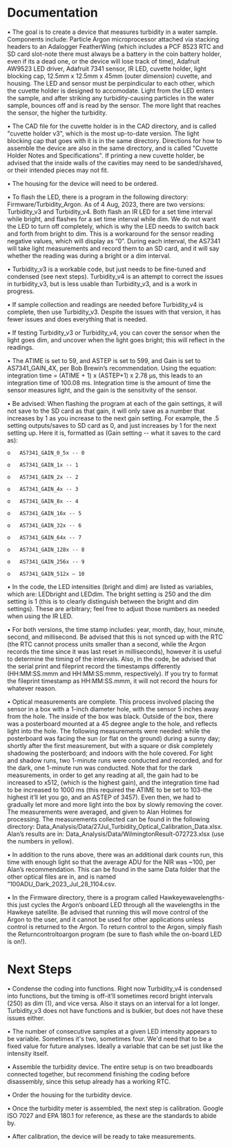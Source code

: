# Documentation

•	The goal is to create a device that measures turbidity in a water sample.  Components include: Particle Argon microprocessor attached via stacking headers to an Adalogger FeatherWing (which includes a PCF 8523 RTC and SD card slot-note there must always be a battery in the coin battery holder, even if its a dead one, or the device will lose track of time), Adafruit AW9523 LED driver, Adafruit 7341 sensor, IR LED, cuvette holder, light blocking cap, 12.5mm x 12.5mm x 45mm (outer dimension) cuvette, and housing.  The LED and sensor must be perpindicular to each other, which the cuvette holder is designed to accomodate. Light from the LED enters the sample, and after striking any turbidity-causing particles in the water sample, bounces off and is read by the sensor.  The more light that reaches the sensor, the higher the turbidity.

•	The CAD file for the cuvette holder is in the CAD directory, and is called "cuvette holder v3", which is the most up-to-date version.  The light blocking cap that goes with it is in the same directory.  Directions for how to assemble the device are also in the same directory, and is called "Cuvette Holder Notes and Specifications".  If printing a new cuvette holder, be advised that the inside walls of the cavities may need to be sanded/shaved, or their intended pieces may not fit.

• The housing for the device will need to be ordered.

•	 To flash the LED, there is a program in the following directory: Firmware/Turbidity_Argon.  As of 4 Aug, 2023, there are two versions: Turbidity_v3 and Turbidity_v4.  Both flash an IR LED for a set time interval while bright, and flashes for a set time interval while dim.  We do not want the LED to turn off completely, which is why the LED needs to switch back and forth from bright to dim.  This is a workaround for the sensor reading negative values, which will display as “0”.  During each interval, the AS7341 will take light measurements and record them to an SD card, and it will say whether the reading was during a bright or a dim interval.

•	Turbidity_v3 is a workable code, but just needs to be fine-tuned and condensed (see next steps).  Turbidity_v4 is an attempt to correct the issues in turbidity_v3, but is less usable than Turbidity_v3, and is a work in progress.

•	If sample collection and readings are needed before Turbidity_v4 is complete, then use Turbidity_v3.  Despite the issues with that version, it has fewer issues and does everything that is needed.

•	If testing Turbidity_v3 or Turbidity_v4, you can cover the sensor when the light goes dim, and uncover when the light goes bright; this will reflect in the readings.

•	The ATIME is set to 59, and ASTEP is set to 599, and Gain is set to AS7341_GAIN_4X, per Bob Brewin’s recommendation.  Using the equation: integration time = (ATIME + 1) x (ASTEP+1) x 2.78 µs, this leads to an integration time of 100.08 ms.  Integration time is the amount of time the sensor measures light, and the gain is the sensitivity of the sensor.  

•	Be advised: When flashing the program at each of the gain settings, it will not save to the SD card as that gain, it will only save as a number that increases by 1 as you increase to the next gain setting.  For example, the .5 setting outputs/saves to SD card as 0, and just increases by 1 for the next setting up.  Here it is, formatted as (Gain setting -- what it saves to the card as):

    o	AS7341_GAIN_0_5x -- 0
  
    o	AS7341_GAIN_1x -- 1
    
    o	AS7341_GAIN_2x -- 2
    
    o	AS7341_GAIN_4x -- 3
    
    o	AS7341_GAIN_8x -- 4
    
    o	AS7341_GAIN_16x -- 5
    
    o	AS7341_GAIN_32x -- 6
    
    o	AS7341_GAIN_64x -- 7
    
    o	AS7341_GAIN_128x -- 8
    
    o	AS7341_GAIN_256x -- 9
    
    o	AS7341_GAIN_512x – 10

•	In the code, the LED intensities (bright and dim) are listed as variables, which are: LEDbright and LEDdim.  The bright setting is 250 and the dim setting is 1 (this is to clearly distinguish between the bright and dim settings).  These are arbitrary; feel free to adjust those numbers as needed when using the IR LED.  

• For both versions, the time stamp includes: year, month, day, hour, minute, second, and millisecond.  Be advised that this is not synced up with the RTC (the RTC cannot process units smaller than a second, while the Argon records the time since it was last reset in milliseconds), however it is useful to determine the timing of the intervals.  Also, in the code, be advised that the serial print and fileprint record the timestamps differently (HH:MM:SS.mmm and HH:MM:SS:mmm, respectively).  If you try to format the fileprint timestamp as HH:MM:SS.mmm, it will not record the hours for whatever reason.  

•	Optical measurements are complete.  This process involved placing the sensor in a box with a 1-inch diameter hole, with the sensor 5 inches away from the hole.  The inside of the box was black.  Outside of the box, there was a posterboard mounted at a 45 degree angle to the hole, and reflects light into the hole.  The following measurements were needed: while the posterboard was facing the sun (or flat on the ground) during a sunny day; shortly after the first measurement, but with a square or disk completely shadowing the posterboard; and indoors with the hole covered.  For light and shadow runs, two 1-minute runs were conducted and recorded, and for the dark, one 1-minute run was conducted.  Note that for the dark measurements, in order to get any reading at all, the gain had to be increased to x512, (which is the highest gain), and the integration time had to be increased to 1000 ms (this required the ATIME to be set to 103-the highest it’ll let you go, and an ASTEP of 3457).  Even then, we had to gradually let more and more light into the box by slowly removing the cover.  The measurements were averaged, and given to Alan Holmes for processing.  The measurements collected can be found in the following directory: Data_Analysis/Data/27Jul_Turbidity_Optical_Calibration_Data.xlsx.  Alan’s results are in: Data_Analysis/Data/WilmingtonResult-072723.xlsx (use the numbers in yellow). 

•	In addition to the runs above, there was an additional dark counts run, this time with enough light so that the average ADU for the NIR was ~100, per Alan’s recommendation.  This can be found in the same Data folder that the other optical files are in, and is named “100ADU_Dark_2023_Jul_28_1104.csv.

•	In the Firmware directory, there is a program called Hawkeyewavelengths-this just cycles the Argon’s onboard LED through all the wavelengths in the Hawkeye satellite.  Be advised that running this will move control of the Argon to the user, and it cannot be used for other applications unless control is returned to the Argon.  To return control to the Argon, simply flash the Returncontroltoargon program (be sure to flash while the on-board LED is on!).

# Next Steps

•	Condense the coding into functions.  Right now Turbidity_v4 is condensed into functions, but the timing is off-it’ll sometimes record bright intervals (250) as dim (1), and vice versa.  Also it stays on an interval for a lot longer.  Turbidity_v3 does not have functions and is bulkier, but does not have these issues either.

•	The number of consecutive samples at a given LED intensity appears to be variable. Sometimes it's two, sometimes four. We'd need that to be a fixed value for future analyses. Ideally a variable that can be set just like the intensity itself.  

•	Assemble the turbidity device.  The entire setup is on two breadboards connected together, but recommend finishing the coding before disassembly, since this setup already has a working RTC.

•	Order the housing for the turbidity device.

•	Once the turbidity meter is assembled, the next step is calibration.  Google ISO 7027 and EPA 180.1 for reference, as these are the standards to abide by.  

•	After calibration, the device will be ready to take measurements.  
